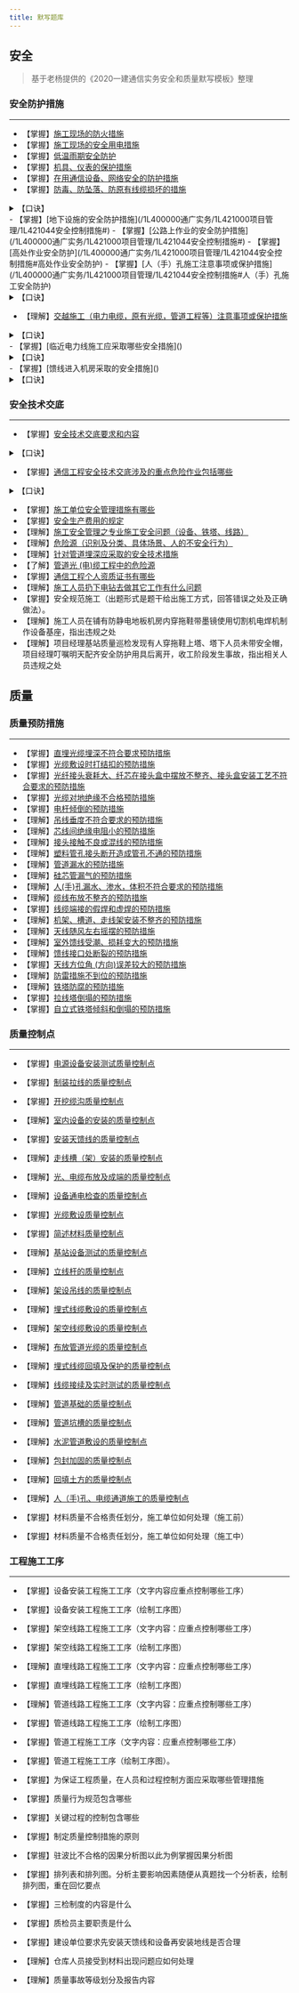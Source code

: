 ```yaml
---
title: 默写题库
---
```

## 安全

> 基于老杨提供的《2020一建通信实务安全和质量默写模板》整理

### 安全防护措施
------------------------------
- 【掌握】[施工现场的防火措施](/1L400000通广实务/1L421000项目管理/1L421044安全控制措施#)
- 【掌握】[施工现场的安全用电措施](/1L400000通广实务/1L421000项目管理/1L421044安全控制措施#)
- 【掌握】[低温雨期安全防护](/1L400000通广实务/1L421000项目管理/1L421044安全控制措施#)
- 【掌握】[机具、仪表的保护措施](/1L400000通广实务/1L421000项目管理/1L421044安全控制措施#)
- 【掌握】[在用通信设备、网络安全的防护措施](/1L400000通广实务/1L421000项目管理/1L421044安全控制措施#)
- 【掌握】[防毒、防坠落、防原有线缆损坏的措施](/1L400000通广实务/1L421000项目管理/1L421044安全控制措施#)
<details>
<summary>【口诀】</summary>
<p>防跌报告警防毒，抽水下风梯离烟</p>
</details>
- 【掌握】[地下设施的安全防护措施](/1L400000通广实务/1L421000项目管理/1L421044安全控制措施#)
- 【掌握】[公路上作业的安全防护措施](/1L400000通广实务/1L421000项目管理/1L421044安全控制措施#)
- 【掌握】[高处作业安全防护](/1L400000通广实务/1L421000项目管理/1L421044安全控制措施#高处作业安全防护)
- 【掌握】[人（手）孔施工注意事项或保护措施](/1L400000通广实务/1L421000项目管理/1L421044安全控制措施#人（手）孔施工安全防护)
<details>
<summary>【口诀】</summary>
<p>防火防跌警防毒，抽水下风梯子离</p>
</details>

- 【理解】[交越施工（电力电缆，原有光缆，管道工程等）注意事项或保护措施](/1L400000通广实务/1L421000项目管理/1L421044安全控制措施)
<details>
<summary>【口诀】</summary>
<p></p>
</details>
- 【掌握】[临近电力线施工应采取哪些安全措施]()
<details>
<summary>【口诀】</summary>
<p></p>
</details>
- 【掌握】[馈线进入机房采取的安全措施]()
<details>
<summary>【口诀】</summary>
<p></p>
</details>

### 安全技术交底
------------------------------
- 【掌握】[安全技术交底要求和内容](/1L400000通广实务/1L421000项目管理/1L421040通信与广电工程项目施工安全管理.html#二、安全技术交底)  
<details>
<summary>【口诀】</summary>
<p>要求所有签字多。点位（危）与（预）坐（作）标，安全与应急。</p>
</details>

- 【掌握】[通信工程安全技术交底涉及的重点危险作业包括哪些](/1L400000通广实务/1L421000项目管理/1L421040通信与广电工程项目施工安全管理.html#二、安全技术交底)
<details>
<summary>【口诀】</summary>
<p>大人搞电路</p>
</details>

- 【掌握】[施工单位安全管理措施有哪些]()
- 【掌握】[安全生产费用的规定]()
- 【理解】[施工安全管理之专业施工安全问题（设备、铁塔、线路）]()
- 【理解】[危险源（识别及分类、具体场景、人的不安全行为）]()
- 【理解】[针对管道埋深应采取的安全技术措施]()
- 【了解】[管道光 (电)缆工程中的危险源]()
- 【掌握】[通信工程个人资质证书有哪些]()
- 【理解】[施工人员扔下电钻去做其它工作有什么问题]()
- 【掌握】安全规范施工（出题形式是题干给出施工方式，回答错误之处及正确做法）。
- 【理解】施工人员在铺有防静电地板机房内穿拖鞋带墨镜使用切割机电焊机制作设备基座，指出违规之处
- 【理解】项目经理基站质量巡检发现有人穿拖鞋上塔、塔下人员未带安全帽，项目经理叮嘱明天配齐安全防护用具后离开，收工阶段发生事故，指出相关人员违规之处

## 质量

### 质量预防措施
------------------------------
- 【掌握】[直埋光缆埋深不符合要求预防措施]()
- 【掌握】[光缆敷设时打结扣的预防措施]()
- 【掌握】[光纤接头衰耗大、纤芯在接头盒中摆放不整齐、接头盒安装工艺不符合要求的预防措施]()
- 【掌握】[光缆对地绝缘不合格预防措施]()
- 【掌握】[电杆倾倒的预防措施]()
- 【理解】[吊线垂度不符合要求的预防措施]()
- 【理解】[芯线间绝缘电阻小的预防措施]()
- 【理解】[接头接触不良或混线的预防措施]()
- 【理解】[塑料管孔接头断开造成管孔不通的预防措施]()
- 【理解】[管道漏水的预防措施]()
- 【理解】[硅芯管漏气的预防措施]()
- 【理解】[人(手)孔漏水、渗水，体积不符合要求的预防措施]()
- 【理解】[缆线布放不整齐的预防措施]()
- 【掌握】[线缆端接的假焊和虚焊的预防措施]()
- 【理解】[机架、槽道、走线架安装不整齐的预防措施]()
- 【理解】[天线随风左右摇摆的预防措施]()
- 【理解】[室外馈线受潮、损耗变大的预防措施]()
- 【理解】[馈线接口处断裂的预防措施]()
- 【掌握】[天线方位角 (方向)误差较大的预防措施]()
- 【理解】[防雷措施不到位的预防措施]()
- 【理解】[铁塔防腐的预防措施]()
- 【掌握】[拉线塔倒塌的预防措施]()
- 【掌握】[自立式铁塔倾斜和倒塌的预防措施]()

### 质量控制点
------------------------------
- 【掌握】[电源设备安装测试质量控制点]()
- 【掌握】[制装拉线的质量控制点]()
- 【掌握】[开挖缆沟质量控制点]()
- 【理解】[室内设备的安装的质量控制点]()
- 【掌握】[安装天馈线的质量控制点]()
- 【理解】[走线槽（架）安装的质量控制点]()
- 【理解】[光、电缆布放及成端的质量控制点]()
- 【理解】[设备通电检查的质量控制点]()
- 【掌握】[光缆敷设质量控制点]()
- 【掌握】[简述材料质量控制点]()
- 【理解】[基站设备测试的质量控制点]()
- 【理解】[立线杆的质量控制点]()
- 【理解】[架设吊线的质量控制点]()
- 【理解】[埋式线缆敷设的质量控制点]()
- 【理解】[架空线缆敷设的质量控制点]()
- 【理解】[布放管道光缆的质量控制点]()
- 【理解】[埋式线缆回填及保护的质量控制点]()
- 【理解】[线缆接续及实时测试的质量控制点]()
- 【理解】[管道基础的质量控制点]()
- 【理解】[管道坑槽的质量控制点]()
- 【理解】[水泥管道敷设的质量控制点]()
- 【理解】[包封加固的质量控制点]()
- 【理解】[回填土方的质量控制点]()
- 【理解】[人（手)孔、电缆通道施工的质量控制点]()

- 【掌握】材料质量不合格责任划分，施工单位如何处理（施工前）
- 【掌握】材料质量不合格责任划分，施工单位如何处理（施工中）

### 工程施工工序
------------------------------
- 【掌握】设备安装工程施工工序（文字内容应重点控制哪些工序）
- 【掌握】设备安装工程施工工序（绘制工序图）
- 【掌握】架空线路工程施工工序（文字内容：应重点控制哪些工序）
- 【掌握】架空线路工程施工工序（绘制工序图）
- 【理解】直埋线路工程施工工序（文字内容：应重点控制哪些工序）
- 【掌握】直埋线路工程施工工序（绘制工序图）
- 【理解】管道线路工程施工工序（文字内容：应重点控制哪些工序）
- 【掌握】管道线路工程施工工序（绘制工序图）
- 【掌握】管道工程施工工序（文字内容：应重点控制哪些工序）
- 【掌握】管道工程施工工序（绘制工序图）。


- 【掌握】为保证工程质量，在人员和过程控制方面应采取哪些管理措施
- 【掌握】质量行为规范包含哪些
- 【掌握】关键过程的控制包含哪些
- 【掌握】制定质量控制措施的原则
- 【掌握】驻波比不合格的因果分析图以此为例掌握因果分析图
- 【掌握】排列表和排列图。分析主要影响因素随便从真题找一个分析表，绘制排列图，重在回忆要点
- 【掌握】三检制度的内容是什么
- 【掌握】质检员主要职责是什么
- 【掌握】建设单位要求先安装天馈线和设备再安装地线是否合理
- 【理解】仓库人员接受到材料出现问题应如何处理
- 【理解】质量事故等级划分及报告内容